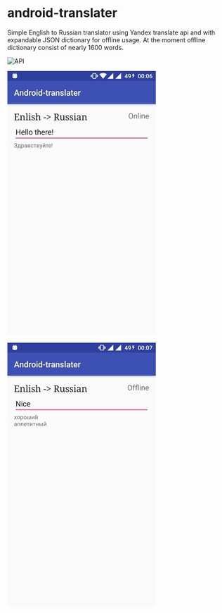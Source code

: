 # android-translater
Simple English to Russian translator using Yandex translate api and with expandable JSON dictionary for offline usage.
At the moment offline dictionary consist of nearly 1600 words.

![API](https://img.shields.io/badge/API-17%2B-blue.svg?style=flat)

![Alt text](app/src/main/res/screenshot2.jpg)

![Alt text](app/src/main/res/screenshot1.jpg)
